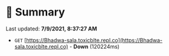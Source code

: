 # 📖 Summary
Last updated: **7/9/2021, 8:37:27 AM**

- `GET` [https://Bhadwa-sala.toxicblte.repl.co](https://Bhadwa-sala.toxicblte.repl.co) - **Down** (120224ms)

